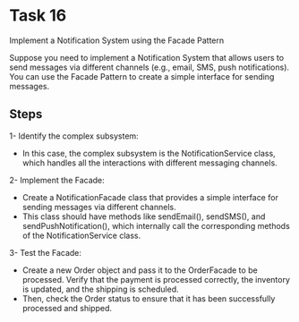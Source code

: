 # Task 16

Implement a Notification System using the Facade Pattern

Suppose you need to implement a Notification System that allows users to send messages via different channels (e.g., email, SMS, push notifications). You can use the Facade Pattern to create a simple interface for sending messages.


## Steps

1- Identify the complex subsystem: 

* In this case, the complex subsystem is the NotificationService class, which handles all the interactions with different messaging channels.

2- Implement the Facade: 

* Create a NotificationFacade class that provides a simple interface for sending messages via different channels. 
* This class should have methods like sendEmail(), sendSMS(), and sendPushNotification(), which internally call the corresponding methods of the NotificationService class.

3- Test the Facade: 

* Create a new Order object and pass it to the OrderFacade to be processed. Verify that the payment is processed correctly, the inventory is updated, and the shipping is scheduled. 
* Then, check the Order status to ensure that it has been successfully processed and shipped.
